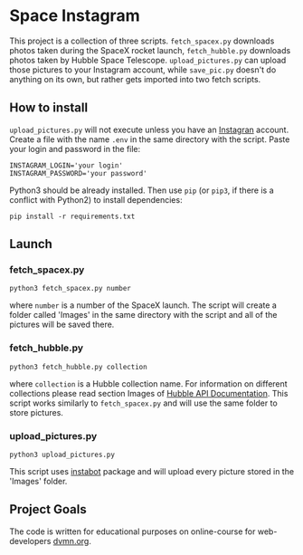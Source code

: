 # Space Instagram

This project is a collection of three scripts. `fetch_spacex.py` downloads photos taken during the SpaceX rocket launch, `fetch_hubble.py` downloads photos taken by Hubble Space Telescope. `upload_pictures.py` can upload those pictures to your Instagram account, while `save_pic.py` doesn't do anything on its own, but rather gets imported into two fetch scripts.

## How to install

`upload_pictures.py` will not execute unless you have an [Instagran](https://www.instagram.com) account. Create a file with the name `.env` in the same directory with the script. Paste your login and password in the file:
```
INSTAGRAM_LOGIN='your login'
INSTAGRAM_PASSWORD='your password'
```
Python3 should be already installed. 
Then use `pip` (or `pip3`, if there is a conflict with Python2) to install dependencies:
```
pip install -r requirements.txt
```

## Launch

### fetch_spacex.py

```
python3 fetch_spacex.py number
```
where `number` is a number of the SpaceX launch. The script will create a folder called 'Images' in the same directory with the script and all of the pictures will be saved there.

### fetch_hubble.py

```
python3 fetch_hubble.py collection
```
where `collection` is a Hubble collection name. For information on different collections please read section Images of [Hubble API Documentation](http://hubblesite.org/api/documentation#images). This script works similarly to `fetch_spacex.py` and will use the same folder to store pictures.

### upload_pictures.py

```
python3 upload_pictures.py
```
This script uses [instabot](https://github.com/instagrambot/instabot) package and will upload every picture stored in the 'Images' folder.

## Project Goals

The code is written for educational purposes on online-course for web-developers [dvmn.org](https://dvmn.org/).
